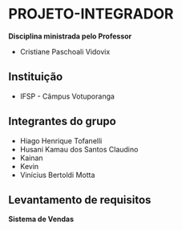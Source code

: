 # PROJETO-INTEGRADOR 
**Disciplina ministrada pelo Professor**
* Cristiane Paschoali Vidovix
## Instituição
* IFSP - Câmpus Votuporanga
## Integrantes do grupo
* Hiago Henrique Tofanelli
* Husani Kamau dos Santos Claudino
* Kainan 
* Kevin
* Vinícius Bertoldi Motta
## Levantamento de requisitos
**Sistema de Vendas**

